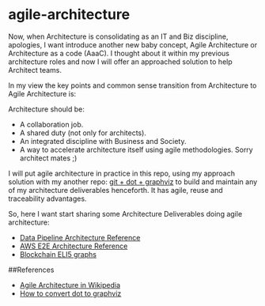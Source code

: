 # agile-architecture

Now, when Architecture is consolidating as an IT and Biz discipline, apologies, I want introduce another new baby concept, Agile Architecture or Architecture as a code (AaaC). I thought about it within my previous architecture roles and now I will offer an approached solution to help Architect teams.

In my view the key points and common sense transition from Architecture to Agile Architecture is:

Architecture should be:
* A collaboration job.
* A shared duty (not only for architects).
* An integrated discipline with Business and Society.
* A way to accelerate architecture itself using agile methodologies. Sorry architect mates ;)

I will put agile architecture in practice in this repo, using my approach solution with my another repo: [git + dot + graphviz](https://github.com/manilabay/dot-graphviz) to build and maintain any of my architecture deliverables henceforth. It has agile, reuse and traceability advantages.

So, here I want start sharing some Architecture Deliverables doing agile architecture:

* [Data Pipeline Architecture Reference](https://github.com/manilabay/dot-graphviz-aws/tree/master/diagrams/data-pipeline-architecture-reference)
* [AWS E2E Architecture Reference](https://github.com/manilabay/dot-graphviz/tree/master/diagrams/mt-challenge-solution)
* [Blockchain ELI5 graphs](https://github.com/manilabay/blockchain-graphs)

##References

* [Agile Architecture in Wikipedia](https://en.wikipedia.org/wiki/Agile_Architecture)
* [How to convert dot to graphviz](https://github.com/manilabay/dot-graphviz/tree/master/diagrams)
